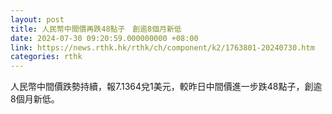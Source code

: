 ```yaml
---
layout: post
title: 人民幣中間價再跌48點子　創逾8個月新低
date: 2024-07-30 09:20:59.000000000 +08:00
link: https://news.rthk.hk/rthk/ch/component/k2/1763801-20240730.htm
categories: rthk
---
```


人民幣中間價跌勢持續，報7.1364兌1美元，較昨日中間價進一步跌48點子，創逾8個月新低。
